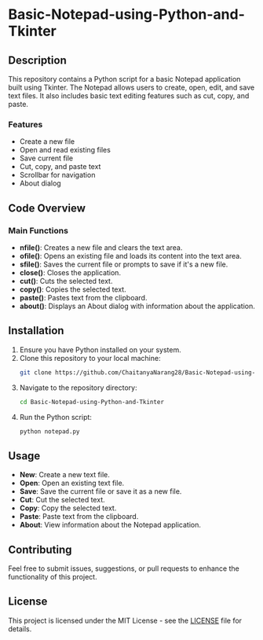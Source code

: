 # Basic-Notepad-using-Python-and-Tkinter


## Description

This repository contains a Python script for a basic Notepad application built using Tkinter. The Notepad allows users to create, open, edit, and save text files. It also includes basic text editing features such as cut, copy, and paste.

### Features

- Create a new file
- Open and read existing files
- Save current file
- Cut, copy, and paste text
- Scrollbar for navigation
- About dialog

## Code Overview

### Main Functions

- **nfile()**: Creates a new file and clears the text area.
- **ofile()**: Opens an existing file and loads its content into the text area.
- **sfile()**: Saves the current file or prompts to save if it's a new file.
- **close()**: Closes the application.
- **cut()**: Cuts the selected text.
- **copy()**: Copies the selected text.
- **paste()**: Pastes text from the clipboard.
- **about()**: Displays an About dialog with information about the application.

## Installation

1. Ensure you have Python installed on your system.
2. Clone this repository to your local machine:
    ```bash
    git clone https://github.com/ChaitanyaNarang28/Basic-Notepad-using-Python-and-Tkinter.git
    ```
3. Navigate to the repository directory:
    ```bash
    cd Basic-Notepad-using-Python-and-Tkinter
    ```
4. Run the Python script:
    ```bash
    python notepad.py
    ```

## Usage

- **New**: Create a new text file.
- **Open**: Open an existing text file.
- **Save**: Save the current file or save it as a new file.
- **Cut**: Cut the selected text.
- **Copy**: Copy the selected text.
- **Paste**: Paste text from the clipboard.
- **About**: View information about the Notepad application.

## Contributing

Feel free to submit issues, suggestions, or pull requests to enhance the functionality of this project.

## License

This project is licensed under the MIT License - see the [LICENSE](LICENSE) file for details.
